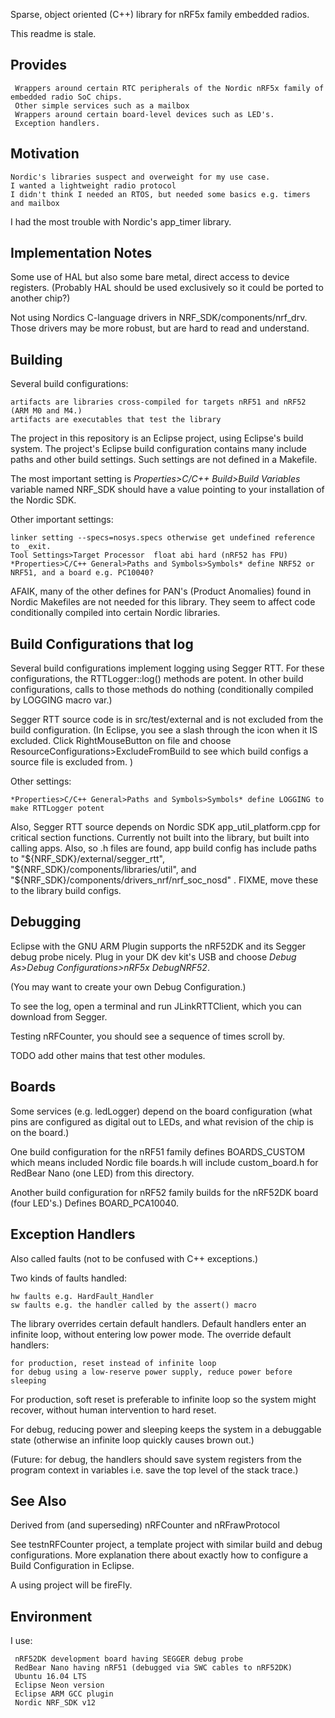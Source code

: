
Sparse, object oriented (C++) library for nRF5x family embedded radios.

This readme is stale.

Provides
-
      
     Wrappers around certain RTC peripherals of the Nordic nRF5x family of embedded radio SoC chips.
     Other simple services such as a mailbox
     Wrappers around certain board-level devices such as LED's.
     Exception handlers.


Motivation
-
    Nordic's libraries suspect and overweight for my use case.
    I wanted a lightweight radio protocol
    I didn't think I needed an RTOS, but needed some basics e.g. timers and mailbox

I had the most trouble with Nordic's app_timer library.
    
Implementation Notes
-
Some use of HAL but also some bare metal, direct access to device registers.  (Probably HAL should be used exclusively so it could be ported to another chip?)

Not using Nordics C-language drivers in NRF\_SDK/components/nrf_drv.  Those drivers may be more robust, but are hard to read and understand.


Building
-

Several build configurations:

    artifacts are libraries cross-compiled for targets nRF51 and nRF52 (ARM M0 and M4.)
    artifacts are executables that test the library

The project in this repository is an Eclipse project, using Eclipse's build system.
The project's Eclipse build configuration contains many include paths and other build settings.
Such settings are not defined in a Makefile.

The most important setting is *Properties>C/C++ Build>Build Variables* variable named NRF_SDK should have a value pointing to your installation of the Nordic SDK.

Other important settings:

    linker setting --specs=nosys.specs otherwise get undefined reference to _exit.
    Tool Settings>Target Processor  float abi hard (nRF52 has FPU)
    *Properties>C/C++ General>Paths and Symbols>Symbols* define NRF52 or NRF51, and a board e.g. PC10040?
    


AFAIK, many of the other defines for PAN's (Product Anomalies) found in Nordic Makefiles are not needed for this library.  They seem to affect code conditionally compiled into certain Nordic libraries.

Build Configurations that log
-

Several build configurations implement logging using Segger RTT.  For these configurations, the RTTLogger::log() methods are potent.  In other build configurations, calls to those methods do nothing (conditionally compiled by LOGGING macro var.)

Segger RTT source code is in src/test/external and is not excluded from the build configuration. (In Eclipse, you see a slash through the icon when it IS excluded.  Click RightMouseButton on file and choose ResourceConfigurations>ExcludeFromBuild to see which build configs a source file is excluded from. )

Other settings:

    *Properties>C/C++ General>Paths and Symbols>Symbols* define LOGGING to make RTTLogger potent

Also, Segger RTT source depends on Nordic SDK app_util_platform.cpp for critical section functions.  Currently not built into the library, but built into calling apps.  Also, so .h files are found, app build config has include paths to "${NRF_SDK}/external/segger_rtt", "${NRF_SDK}/components/libraries/util", and "${NRF_SDK}/components/drivers_nrf/nrf_soc_nosd" .  FIXME, move these to the library build configs.

Debugging
-

Eclipse with the GNU ARM Plugin supports the nRF52DK and its Segger debug probe nicely.  Plug in your DK dev kit's USB and choose *Debug As>Debug Configurations>nRF5x DebugNRF52*.

(You may want to create your own Debug Configuration.)

To see the log, open a terminal and run JLinkRTTClient, which you can download from Segger.

Testing nRFCounter, you should see a sequence of times scroll by.

TODO add other mains that test other modules.

Boards
-
Some services (e.g. ledLogger) depend on the board configuration (what pins are configured as digital out to LEDs, and what revision of the chip is on the board.)

One build configuration for the nRF51 family defines BOARDS\_CUSTOM which means included Nordic file boards.h will include custom_board.h for RedBear Nano (one LED) from this directory.  

Another build configuration for nRF52 family builds for the nRF52DK board (four LED's.)  Defines BOARD_PCA10040.

Exception Handlers
-
Also called faults (not to be confused with C++ exceptions.)

Two kinds of faults handled:

    hw faults e.g. HardFault_Handler
    sw faults e.g. the handler called by the assert() macro

The library overrides certain default handlers.  Default handlers enter an infinite loop, without entering low power mode.  The override default handlers:

    for production, reset instead of infinite loop
    for debug using a low-reserve power supply, reduce power before sleeping
    
For production, soft reset is preferable to infinite loop so the system might recover, without human intervention to hard reset.
 
For debug, reducing power and sleeping keeps the system in a debuggable state (otherwise an infinite loop quickly causes brown out.)
 
(Future: for debug, the handlers should save system registers from the program context in variables i.e. save the top level of the stack trace.)


See Also
-
Derived from (and superseding) nRFCounter and nRFrawProtocol
 
See testnRFCounter project, a template project with similar build and debug configurations.  More explanation there about exactly how to configure a Build Configuration in Eclipse.

A using project will be fireFly.

Environment
-
I use:

     nRF52DK development board having SEGGER debug probe
     RedBear Nano having nRF51 (debugged via SWC cables to nRF52DK)
     Ubuntu 16.04 LTS
     Eclipse Neon version
     Eclipse ARM GCC plugin
     Nordic NRF_SDK v12


